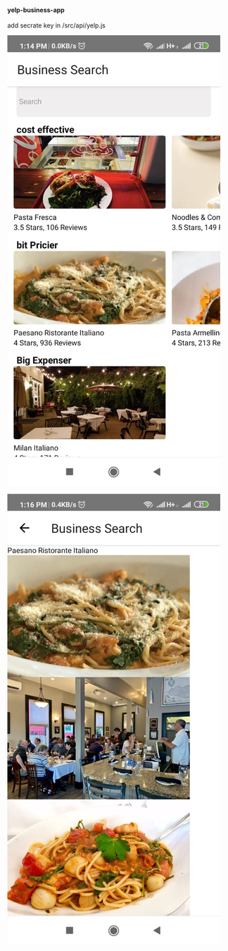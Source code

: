#### yelp-business-app

add secrate key in /src/api/yelp.js

![Home screen](./images-final/home.jpeg)

![Second Screen](./images-final/detail.jpeg)

